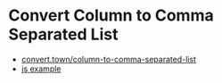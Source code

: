 # Convert Column to Comma Separated List

* [convert.town/column-to-comma-separated-list](https://convert.town/column-to-comma-separated-list)
* [js example](js/Col-to-comma-row.md)

